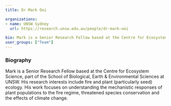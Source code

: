 ```yaml
---
title: Dr Mark Ooi

organizations:
- name: UNSW Sydney
  url: https://research.unsw.edu.au/people/dr-mark-ooi

bio: Mark is a Senior Research Fellow based at the Centre for Ecosystem Science, part of the School of Biological, Earth & Environmental Sciences at UNSW. His research interests include fire and plant (particularly seed) ecology. His work focuses on understanding the mechanistic responses of plant populations to the fire regime, threatened species conservation and the effects of climate change.
user_groups: ["Team"]
---
```


### Biography

Mark is a Senior Research Fellow based at the Centre for Ecosystem Science, part of the School of Biological, Earth & Environmental Sciences at UNSW. His research interests include fire and plant (particularly seed) ecology. His work focuses on understanding the mechanistic responses of plant populations to the fire regime, threatened species conservation and the effects of climate change.
